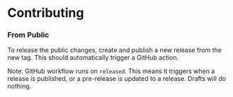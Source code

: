 # Contributing



### From Public

To release the public changes, create and publish a new release from the new tag. This should automatically trigger a GitHub action.

Note: GitHub workflow runs on `released`. This means it triggers when a release is published, or a pre-release is updated to a release. Drafts will do nothing.